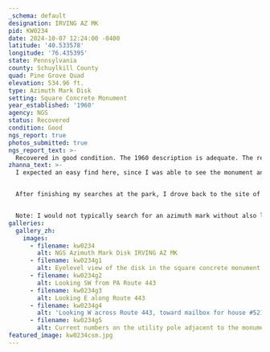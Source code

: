 ```yaml
---
_schema: default
designation: IRVING AZ MK
pid: KW0234
date: 2024-10-07 12:24:00 -0400
latitude: '40.533578'
longitude: '76.435395'
state: Pennsylvania
county: Schuylkill County
quad: Pine Grove Quad
elevation: 534.96 ft.
type: Azimuth Mark Disk
setting: Square Concrete Monument
year_established: '1960'
agency: NGS
status: Recovered
condition: Good
ngs_report: true
photos_submitted: true
ngs_report_text: >-
  Recovered in good condition. The 1960 description is adequate. The residence mentioned in the description is #521 Suedberg Road. The utility pole still displays the number 36116, in addition to 36525, S43985, and D 107A.
zhanna_text: >-
  I expected an easy find here, since I was able to see the monument and even the disk on top on Google Street View. I figured I would head to Swatara State Park first and recover this mark later in the day, but I did take a look as I drove by, and I saw it. At least that was going to be one mark in the bag! It gave me some hope throughout the rest of the morning, as most of my attempts this morning came up empty.


  After finishing my searches at the park, I drove back to the site of this azimuth mark, parked in a nearby construction area, and made the recovery. Nearly all of the references in the original description from 1960 are still adequate to locate the mark. Even the pole number is the same (although some other numbers have been added to the pole in the meantime). 


  Note: I would not typically search for an azimuth mark without also looking for the associated triangulation station. However, in this case I didn't have much time left, and the station and the two reference marks were all reported "not found" by PennDOT in 2022. PennDOT didn't give any further details in their recovery notes, so maybe in the future when I have some more time, I will take a look, just in case. The station and reference marks appear to be accessible from a nearby truck stop.  
galleries:
  gallery_zh:
    images:
      - filename: kw0234
        alt: NGS Azimuth Mark Disk IRVING AZ MK
      - filename: kw0234g1
        alt: Eyelevel view of the disk in the square concrete monument
      - filename: kw0234g2
        alt: Looking SW from PA Route 443       
      - filename: kw0234g3
        alt: Looking E along Route 443
      - filename: kw0234g4
        alt: 'Looking W across Route 443, toward mailbox for house #521'
      - filename: kw0234g5
        alt: Current numbers on the utility pole adjacent to the monument
featured_image: kw0234csm.jpg
---
```

